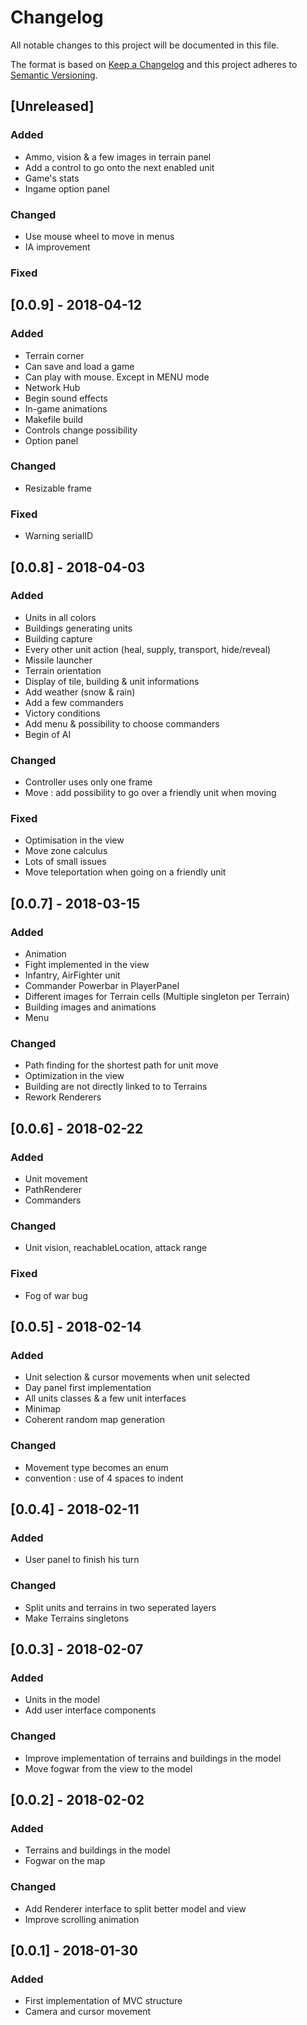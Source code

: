 # Changelog
All notable changes to this project will be documented in this file.

The format is based on [Keep a Changelog](http://keepachangelog.com/en/1.0.0/)
and this project adheres to [Semantic Versioning](http://semver.org/spec/v2.0.0.html).

## [Unreleased]
### Added
  - Ammo, vision & a few images in terrain panel
  - Add a control to go onto the next enabled unit
  - Game's stats
  - Ingame option panel
### Changed
  - Use mouse wheel to move in menus
  - IA improvement
### Fixed

## [0.0.9] - 2018-04-12
### Added
  - Terrain corner
  - Can save and load a game 
  - Can play with mouse. Except in MENU mode
  - Network Hub
  - Begin sound effects 
  - In-game animations
  - Makefile build
  - Controls change possibility
  - Option panel
### Changed
  - Resizable frame
### Fixed
  - Warning serialID

## [0.0.8] - 2018-04-03
### Added
  - Units in all colors
  - Buildings generating units
  - Building capture
  - Every other unit action (heal, supply, transport, hide/reveal)
  - Missile launcher
  - Terrain orientation
  - Display of tile, building & unit informations
  - Add weather (snow & rain) 
  - Add a few commanders
  - Victory conditions
  - Add menu & possibility to choose commanders
  - Begin of AI
### Changed
  - Controller uses only one frame
  - Move : add possibility to go over a friendly unit when moving
### Fixed
  - Optimisation in the view
  - Move zone calculus
  - Lots of small issues
  - Move teleportation when going on a friendly unit

## [0.0.7] - 2018-03-15
### Added
  - Animation
  - Fight implemented in the view
  - Infantry, AirFighter unit
  - Commander Powerbar in PlayerPanel
  - Different images for Terrain cells (Multiple singleton per Terrain)
  - Building images and animations
  - Menu
  
### Changed
  - Path finding for the shortest path for unit move
  - Optimization in the view
  - Building are not directly linked to to Terrains
  - Rework Renderers

## [0.0.6] - 2018-02-22
### Added
  - Unit movement
  - PathRenderer
  - Commanders
### Changed
  - Unit vision, reachableLocation, attack range
### Fixed
  - Fog of war bug

## [0.0.5] - 2018-02-14
### Added
  - Unit selection & cursor movements when unit selected
  - Day panel first implementation
  - All units classes & a few unit interfaces
  - Minimap
  - Coherent random map generation
### Changed
  - Movement type becomes an enum
  - convention : use of 4 spaces to indent

## [0.0.4] - 2018-02-11
### Added
  - User panel to finish his turn
### Changed
  - Split units and terrains in two seperated layers
  - Make Terrains singletons

## [0.0.3] - 2018-02-07
### Added
  - Units in the model
  - Add user interface components
### Changed
  - Improve implementation of terrains and buildings in the model
  - Move fogwar from the view to the model


## [0.0.2] - 2018-02-02
### Added
  - Terrains and buildings in the model
  - Fogwar on the map
### Changed
  - Add Renderer interface to split better model and view
  - Improve scrolling animation

## [0.0.1] - 2018-01-30
### Added
  - First implementation of MVC structure
  - Camera and cursor movement
